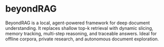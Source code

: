 # beyondRAG
BeyondRAG is a local, agent-powered framework for deep document understanding. It replaces shallow top-k retrieval with dynamic slicing, memory tracking, multi-step reasoning, and traceable answers. Ideal for offline corpora, private research, and autonomous document exploration.

